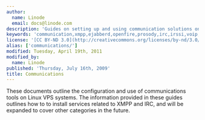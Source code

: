 ```yaml
---
author:
  name: Linode
  email: docs@linode.com
description: 'Guides on setting up and using communication solutions on a Linux VPS.'
keywords: 'communication,xmpp,ejabberd,openfire,prosody,irc,irssi,voip,asterisk'
license: '[CC BY-ND 3.0](http://creativecommons.org/licenses/by-nd/3.0/us/)'
alias: ['communications/']
modified: Tuesday, April 19th, 2011
modified_by:
  name: Linode
published: 'Thursday, July 16th, 2009'
title: Communications
---
```


These documents outline the configuration and use of communications tools on Linux VPS systems. The information provided in these guides outlines how to to install services related to XMPP and IRC, and will be expanded to cover other categories in the future.
